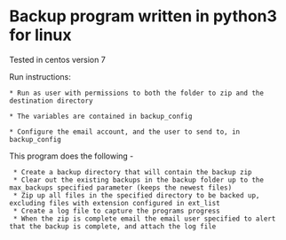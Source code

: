 # Backup program written in python3 for linux

Tested in centos version 7

Run instructions:

	* Run as user with permissions to both the folder to zip and the destination directory
	
	* The variables are contained in backup_config
	
	* Configure the email account, and the user to send to, in backup_config

This program does the following -

	 * Create a backup directory that will contain the backup zip
	 * Clear out the existing backups in the backup folder up to the max_backups specified parameter (keeps the newest files)
	 * Zip up all files in the specified directory to be backed up, excluding files with extension configured in ext_list 
	 * Create a log file to capture the programs progress
	 * When the zip is complete email the email user specified to alert that the backup is complete, and attach the log file 
